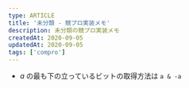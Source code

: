 ```yaml
---
type: ARTICLE
title: '未分類 - 競プロ実装メモ'
description: 未分類の競プロ実装メモ
createdAt: 2020-09-05
updatedAt: 2020-09-05
tags: ['compro']
---
```


- $a$ の最も下の立っているビットの取得方法は `a & -a`

